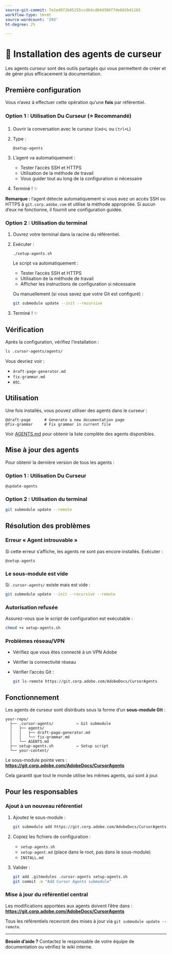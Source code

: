 ```yaml
---
source-git-commit: 7e2ed972b85255ccd64cd04d306f7de602b41165
workflow-type: tm+mt
source-wordcount: '293'
ht-degree: 2%

---
```

# 🚀 Installation des agents de curseur

Les agents curseur sont des outils partagés qui vous permettent de créer et de gérer plus efficacement la documentation.

## Première configuration

Vous n’avez à effectuer cette opération qu’une **fois** par référentiel.

### Option 1 : Utilisation Du Curseur (⭐ Recommandé)

1. Ouvrir la conversation avec le curseur (`Cmd+L` ou `Ctrl+L`)
2. Type :

   ```
   @setup-agents
   ```

3. L’agent va automatiquement :
   - Tester l’accès SSH et HTTPS
   - Utilisation de la méthode de travail
   - Vous guider tout au long de la configuration si nécessaire
4. Terminé ! ✨

**Remarque :** l’agent détecte automatiquement si vous avez un accès SSH ou HTTPS à `git.corp.adobe.com` et utilise la méthode appropriée. Si aucun d’eux ne fonctionne, il fournit une configuration guidée.

### Option 2 : Utilisation du terminal

1. Ouvrez votre terminal dans la racine du référentiel.
2. Exécuter :

   ```bash
   ./setup-agents.sh
   ```

   Le script va automatiquement :
   - Tester l’accès SSH et HTTPS
   - Utilisation de la méthode de travail
   - Afficher les instructions de configuration si nécessaire

   Ou manuellement (si vous savez que votre Git est configuré) :

   ```bash
   git submodule update --init --recursive
   ```

3. Terminé ! ✨

## Vérification

Après la configuration, vérifiez l’installation :

```bash
ls .cursor-agents/agents/
```

Vous devriez voir :
- `draft-page-generator.md`
- `fix-grammar.md`
- etc.

## Utilisation

Une fois installés, vous pouvez utiliser des agents dans le curseur :

```
@draft-page      # Generate a new documentation page
@fix-grammar     # Fix grammar in current file
```

Voir [AGENTS.md](AGENTS.md) pour obtenir la liste complète des agents disponibles.

## Mise à jour des agents

Pour obtenir la dernière version de tous les agents :

### Option 1 : Utilisation Du Curseur

```
@update-agents
```

### Option 2 : Utilisation du terminal

```bash
git submodule update --remote
```

## Résolution des problèmes

### Erreur « Agent introuvable »

Si cette erreur s’affiche, les agents ne sont pas encore installés. Exécuter :

```
@setup-agents
```

### Le sous-module est vide

Si `.cursor-agents/` existe mais est vide :

```bash
git submodule update --init --recursive --remote
```

### Autorisation refusée

Assurez-vous que le script de configuration est exécutable :

```bash
chmod +x setup-agents.sh
```

### Problèmes réseau/VPN

- Vérifiez que vous êtes connecté à un VPN Adobe
- Vérifier la connectivité réseau
- Vérifier l’accès Git :

  ```bash
  git ls-remote https://git.corp.adobe.com/AdobeDocs/CursorAgents
  ```

## Fonctionnement

Les agents de curseur sont distribués sous la forme d’un **sous-module Git** :

```
your-repo/
  ├── .cursor-agents/          ← Git submodule
  │   ├── agents/
  │   │   ├── draft-page-generator.md
  │   │   └── fix-grammar.md
  │   └── AGENTS.md
  ├── setup-agents.sh          ← Setup script
  └── your-content/
```

Le sous-module pointe vers :
**https://git.corp.adobe.com/AdobeDocs/CursorAgents**

Cela garantit que tout le monde utilise les mêmes agents, qui sont à jour.

## Pour les responsables

### Ajout à un nouveau référentiel

1. Ajoutez le sous-module :

   ```bash
   git submodule add https://git.corp.adobe.com/AdobeDocs/CursorAgents.git .cursor-agents
   ```

2. Copiez les fichiers de configuration :
   - `setup-agents.sh`
   - `setup-agent.md` (place dans le root, pas dans le sous-module)
   - `INSTALL.md`

3. Valider :

   ```bash
   git add .gitmodules .cursor-agents setup-agents.sh
   git commit -m "Add Cursor Agents submodule"
   ```

### Mise à jour du référentiel central

Les modifications apportées aux agents doivent l’être dans :
**https://git.corp.adobe.com/AdobeDocs/CursorAgents**

Tous les référentiels recevront des mises à jour via `git submodule update --remote`.

---

**Besoin d’aide ?** Contactez le responsable de votre équipe de documentation ou vérifiez le wiki interne.

